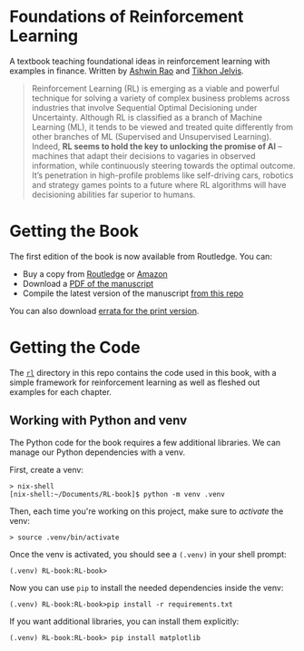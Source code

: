 # Foundations of Reinforcement Learning

A textbook teaching foundational ideas in reinforcement learning with examples in finance. Written by [Ashwin Rao][ashwin] and [Tikhon Jelvis][tikhon].

> Reinforcement Learning (RL) is emerging as a viable and powerful technique for solving a variety of complex business problems across industries that involve Sequential Optimal Decisioning under Uncertainty. Although RL is classified as a branch of Machine Learning (ML), it tends to be viewed and treated quite differently from other branches of ML (Supervised and Unsupervised Learning). Indeed, **RL seems to hold the key to unlocking the promise of AI** – machines that adapt their decisions to vagaries in observed information, while continuously steering towards the optimal outcome. It’s penetration in high-profile problems like self-driving cars, robotics and strategy games points to a future where RL algorithms will have decisioning abilities far superior to humans.

[ashwin]: https://stanford.edu/~ashlearn
[tikhon]: https://jelv.is

# Getting the Book

The first edition of the book is now available from Routledge. You can:

  * Buy a copy from [Routledge][buy-routledge] or [Amazon][buy-amazon]
  * Download a [PDF of the manuscript][recent-pdf]
  * Compile the latest version of the manuscript [from this repo][compile-pdf]
  
You can also download [errata for the print version][errata].

[buy-routledge]: https://www.routledge.com/Foundations-of-Reinforcement-Learning-with-Applications-in-Finance/Rao-Jelvis/p/book/9781032124124
[buy-amazon]: https://www.amazon.com/Foundations-Reinforcement-Learning-Applications-Finance/dp/1032124121
[recent-pdf]: https://stanford.edu/~ashlearn/RLForFinanceBook/book.pdf
[errata]: https://stanford.edu/~ashlearn/RLForFinanceBook/errata.pdf
[compile-pdf]: book/README.md

# Getting the Code

The [`rl`](./rl) directory in this repo contains the code used in this book, with a simple framework for reinforcement learning as well as fleshed out examples for each chapter.

## Working with Python and venv

The Python code for the book requires a few additional libraries. We can manage our Python dependencies with a venv.

First, create a venv:

```
> nix-shell
[nix-shell:~/Documents/RL-book]$ python -m venv .venv
```

Then, each time you're working on this project, make sure to *activate* the venv:

```
> source .venv/bin/activate
```

Once the venv is activated, you should see a `(.venv)` in your shell prompt:

```
(.venv) RL-book:RL-book>
```

Now you can use `pip` to install the needed dependencies inside the venv:

```
(.venv) RL-book:RL-book>pip install -r requirements.txt
```

If you want additional libraries, you can install them explicitly:

```
(.venv) RL-book:RL-book> pip install matplotlib
```

